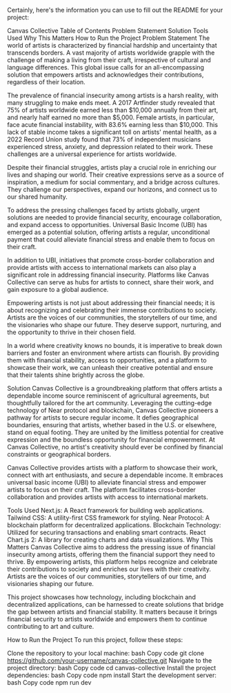 
Certainly, here's the information you can use to fill out the README for your project:

Canvas Collective
Table of Contents
Problem Statement
Solution
Tools Used
Why This Matters
How to Run the Project
Problem Statement
The world of artists is characterized by financial hardship and uncertainty that transcends borders. A vast majority of artists worldwide grapple with the challenge of making a living from their craft, irrespective of cultural and language differences. This global issue calls for an all-encompassing solution that empowers artists and acknowledges their contributions, regardless of their location.

The prevalence of financial insecurity among artists is a harsh reality, with many struggling to make ends meet. A 2017 Artfinder study revealed that 75% of artists worldwide earned less than $10,000 annually from their art, and nearly half earned no more than $5,000. Female artists, in particular, face acute financial instability, with 83.6% earning less than $10,000. This lack of stable income takes a significant toll on artists' mental health, as a 2022 Record Union study found that 73% of independent musicians experienced stress, anxiety, and depression related to their work. These challenges are a universal experience for artists worldwide.

Despite their financial struggles, artists play a crucial role in enriching our lives and shaping our world. Their creative expressions serve as a source of inspiration, a medium for social commentary, and a bridge across cultures. They challenge our perspectives, expand our horizons, and connect us to our shared humanity.

To address the pressing challenges faced by artists globally, urgent solutions are needed to provide financial security, encourage collaboration, and expand access to opportunities. Universal Basic Income (UBI) has emerged as a potential solution, offering artists a regular, unconditional payment that could alleviate financial stress and enable them to focus on their craft.

In addition to UBI, initiatives that promote cross-border collaboration and provide artists with access to international markets can also play a significant role in addressing financial insecurity. Platforms like Canvas Collective can serve as hubs for artists to connect, share their work, and gain exposure to a global audience.

Empowering artists is not just about addressing their financial needs; it is about recognizing and celebrating their immense contributions to society. Artists are the voices of our communities, the storytellers of our time, and the visionaries who shape our future. They deserve support, nurturing, and the opportunity to thrive in their chosen field.

In a world where creativity knows no bounds, it is imperative to break down barriers and foster an environment where artists can flourish. By providing them with financial stability, access to opportunities, and a platform to showcase their work, we can unleash their creative potential and ensure that their talents shine brightly across the globe.

Solution
Canvas Collective is a groundbreaking platform that offers artists a dependable income source reminiscent of agricultural agreements, but thoughtfully tailored for the art community. Leveraging the cutting-edge technology of Near protocol and blockchain, Canvas Collective pioneers a pathway for artists to secure regular income. It defies geographical boundaries, ensuring that artists, whether based in the U.S. or elsewhere, stand on equal footing. They are united by the limitless potential for creative expression and the boundless opportunity for financial empowerment. At Canvas Collective, no artist's creativity should ever be confined by financial constraints or geographical borders.

Canvas Collective provides artists with a platform to showcase their work, connect with art enthusiasts, and secure a dependable income. It embraces universal basic income (UBI) to alleviate financial stress and empower artists to focus on their craft. The platform facilitates cross-border collaboration and provides artists with access to international markets.

Tools Used
Next.js: A React framework for building web applications.
Tailwind CSS: A utility-first CSS framework for styling.
Near Protocol: A blockchain platform for decentralized applications.
Blockchain Technology: Utilized for securing transactions and enabling smart contracts.
React Chart.js 2: A library for creating charts and data visualizations.
Why This Matters
Canvas Collective aims to address the pressing issue of financial insecurity among artists, offering them the financial support they need to thrive. By empowering artists, this platform helps recognize and celebrate their contributions to society and enriches our lives with their creativity. Artists are the voices of our communities, storytellers of our time, and visionaries shaping our future.

This project showcases how technology, including blockchain and decentralized applications, can be harnessed to create solutions that bridge the gap between artists and financial stability. It matters because it brings financial security to artists worldwide and empowers them to continue contributing to art and culture.

How to Run the Project
To run this project, follow these steps:

Clone the repository to your local machine:
bash
Copy code
git clone https://github.com/your-username/canvas-collective.git
Navigate to the project directory:
bash
Copy code
cd canvas-collective
Install the project dependencies:
bash
Copy code
npm install
Start the development server:
bash
Copy code
npm run dev
